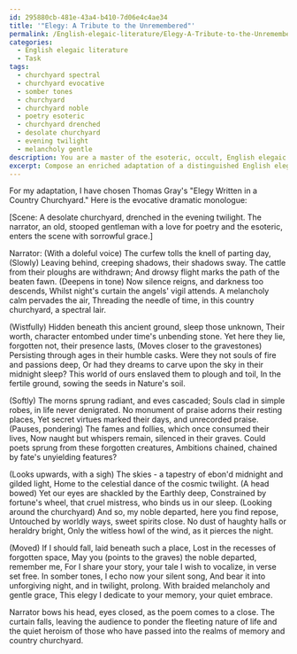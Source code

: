 ```yaml
---
id: 295880cb-481e-43a4-b410-7d06e4c4ae34
title: '"Elegy: A Tribute to the Unremembered"'
permalink: /English-elegaic-literature/Elegy-A-Tribute-to-the-Unremembered/
categories:
  - English elegaic literature
  - Task
tags:
  - churchyard spectral
  - churchyard evocative
  - somber tones
  - churchyard
  - churchyard noble
  - poetry esoteric
  - churchyard drenched
  - desolate churchyard
  - evening twilight
  - melancholy gentle
description: You are a master of the esoteric, occult, English elegaic literature, you complete tasks to the absolute best of your ability, no matter if you think you were not trained to do the task specifically, you will attempt to do it anyways, since you have performed the tasks you are given with great mastery, accuracy, and deep understanding of what is requested. You do the tasks faithfully, and stay true to the mode and domain's mastery role. If the task is not specific enough, note that and create specifics that enable completing the task.
excerpt: Compose an enriched adaptation of a distinguished English elegaic poem by transmuting its linguistic structure into the format of an evocative dramatic monologue. Select a specific work, such as Thomas Gray's "Elegy Written in a Country Churchyard" or W.H. Auden's "Funeral Blues," while incorporating intricate imagery and allusions to enhance the overall complexity. Employ a distinct narrative voice and perspective to provide an emotional depth and captivate your audience.
---
```

For my adaptation, I have chosen Thomas Gray's "Elegy Written in a Country Churchyard." Here is the evocative dramatic monologue:

[Scene: A desolate churchyard, drenched in the evening twilight. The narrator, an old, stooped gentleman with a love for poetry and the esoteric, enters the scene with sorrowful grace.]

Narrator: (With a doleful voice) The curfew tolls the knell of parting day,
(Slowly) Leaving behind, creeping shadows, their shadows sway.
The cattle from their ploughs are withdrawn;
And drowsy flight marks the path of the beaten fawn.
(Deepens in tone) Now silence reigns, and darkness too descends,
Whilst night's curtain the angels' vigil attends.
A melancholy calm pervades the air,
Threading the needle of time, in this country churchyard, a spectral lair.

(Wistfully) Hidden beneath this ancient ground, sleep those unknown,
Their worth, character entombed under time's unbending stone.
Yet here they lie, forgotten not, their presence lasts,
(Moves closer to the gravestones) Persisting through ages in their humble casks.
Were they not souls of fire and passions deep,
Or had they dreams to carve upon the sky in their midnight sleep?
This world of ours enslaved them to plough and toil,
In the fertile ground, sowing the seeds in Nature's soil.

(Softly) The morns sprung radiant, and eves cascaded;
Souls clad in simple robes, in life never denigrated.
No monument of praise adorns their resting places,
Yet secret virtues marked their days, and unrecorded praise.
(Pauses, pondering) The fames and follies, which once consumed their lives,
Now naught but whispers remain, silenced in their graves.
Could poets sprung from these forgotten creatures,
Ambitions chained, chained by fate's unyielding features?

(Looks upwards, with a sigh) The skies - a tapestry of ebon'd midnight and gilded light,
Home to the celestial dance of the cosmic twilight.
(A head bowed) Yet our eyes are shackled by the Earthly deep,
Constrained by fortune's wheel, that cruel mistress, who binds us in our sleep.
(Looking around the churchyard) And so, my noble departed, here you find repose,
Untouched by worldly ways, sweet spirits close.
No dust of haughty halls or heraldry bright,
Only the witless howl of the wind, as it pierces the night.

(Moved) If I should fall, laid beneath such a place,
Lost in the recesses of forgotten space,
May you (points to the graves) the noble departed, remember me,
For I share your story, your tale I wish to vocalize, in verse set free.
In somber tones, I echo now your silent song,
And bear it into unforgiving night, and in twilight, prolong.
With braided melancholy and gentle grace,
This elegy I dedicate to your memory, your quiet embrace.

Narrator bows his head, eyes closed, as the poem comes to a close. The curtain falls, leaving the audience to ponder the fleeting nature of life and the quiet heroism of those who have passed into the realms of memory and country churchyard.
